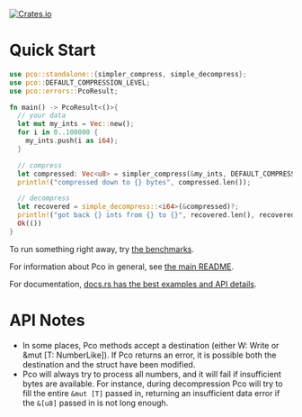 [![Crates.io][crates-badge]][crates-url]

[crates-badge]: https://img.shields.io/crates/v/pco.svg
[crates-url]: https://crates.io/crates/pco

# Quick Start

```rust
use pco::standalone::{simpler_compress, simple_decompress};
use pco::DEFAULT_COMPRESSION_LEVEL;
use pco::errors::PcoResult;

fn main() -> PcoResult<()>{
  // your data
  let mut my_ints = Vec::new();
  for i in 0..100000 {
    my_ints.push(i as i64);
  }

  // compress
  let compressed: Vec<u8> = simpler_compress(&my_ints, DEFAULT_COMPRESSION_LEVEL)?;
  println!("compressed down to {} bytes", compressed.len());

  // decompress
  let recovered = simple_decompress::<i64>(&compressed)?;
  println!("got back {} ints from {} to {}", recovered.len(), recovered[0], recovered.last().unwrap());
  Ok(())
}
```

To run something right away, try
[the benchmarks](../bench/README.md).

For information about Pco in general, see [the main README](../README.md).

For documentation, [docs.rs has the best examples and API details](https://docs.rs/pco/).

# API Notes

* In some places, Pco methods accept a destination (either W: Write or &mut [T: NumberLike]).
If Pco returns an error, it is possible both the destination and the struct
have been modified.
* Pco will always try to process all numbers, and it will fail if insufficient bytes are
available. For instance, during decompression Pco will try to fill the entire `&mut [T]`
passed in, returning an insufficient data error if the `&[u8]` passed in is not long enough.
